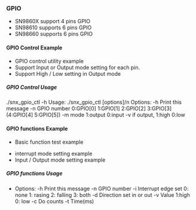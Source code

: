 ### GPIO ###
* SN9860X support 4 pins GPIO
* SN98610 supports 6 pins GPIO
* SN98660 supports 6 pins GPIO

#### GPIO Control Example ####
* GPIO control utility example
* Support Input or Output mode setting for each pin.
* Support High / Low setting in Output mode

##### GPIO Control Usage #####
./snx_gpio_ctl -h
Usage: ./snx_gpio_ctl [options]/n
Options:
	-h Print this message
	-n GPIO number 0:GPIO[0] 1:GPIO[1] 2:GPIO[2] 3:GPIO[3] (4:GPIO[4] 5:GPIO[5])
	-m mode 1:output 0:input
	-v if output, 1:high 0:low

#### GPIO functions Example ####
* Basic function test example
 - interrupt mode setting example
 - Input / Output mode setting example

##### GPIO functions Usage #####
* Options:
	-h Print this message
	-n GPIO number
	-i Interrupt edge set 0: none 1: rasing 2: falling 3: both
	-d Direction set in or out
	-v Value 1:high 0: low
	-c Do counts
	-t Time(ms)


